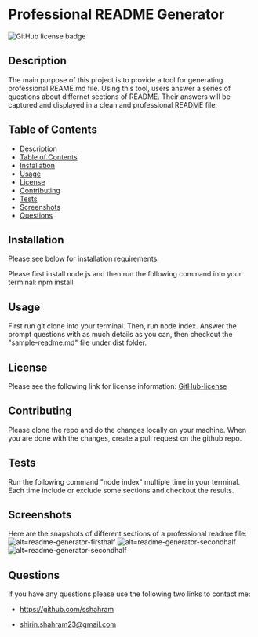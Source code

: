 # Professional README Generator

![GitHub license badge](https://img.shields.io/badge/license-MIT-blue.svg)
## Description

The main purpose of this project is to provide a tool for generating professional REAME.md file. Using this tool, users answer a series of questions about differnet sections of README. Their answers will be captured and displayed in a clean and professional README file.
## Table of Contents
* [Description](#description)
* [Table of Contents](#table-of-contents)
* [Installation](#installation)
* [Usage](#usage)
* [License](#license)
* [Contributing](#contributing)
* [Tests](#tests)
* [Screenshots](#screenshots)
* [Questions](#questions)

## Installation
Please see below for installation requirements:

Please first install node.js and then run the following command into your terminal: npm install

## Usage
First run git clone into your terminal. Then, run node index. Answer the prompt questions with as much details as you can, then checkout the "sample-readme.md" file under dist folder.
## License
Please see the following link for license information: 
[GitHub-license](https://raw.githubusercontent.com/sshahram/readme-generator/develop/utils/license-MIT.txt)
## Contributing
Please clone the repo and do the changes locally on your machine. When you are done with the changes, create a pull request on the github repo.
## Tests
Run the following command "node index" multiple time in your terminal. Each time include or exclude some sections and checkout the results.
## Screenshots
Here are the snapshots of different sections of a professional readme file:
![alt=readme-generator-firsthalf](../utils/images/readme-generator-1.jpg)
![alt=readme-generator-secondhalf](../utils/images/readme-generator-2.jpg)
![alt=readme-generator-secondhalf](../utils/images/readme-generator-3.jpg)
## Questions
If you have any questions please use the following two links to contact me:

* https://github.com/sshahram

* shirin.shahram23@gmail.com
